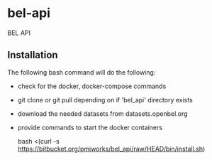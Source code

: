 # bel-api
BEL API


## Installation

The following bash command will do the following:

* check for the docker, docker-compose commands
* git clone or git pull depending on if 'bel_api' directory exists
* download the needed datasets from datasets.openbel.org
* provide commands to start the docker containers

    bash <(curl -s https://bitbucket.org/pmiworks/bel_api/raw/HEAD/bin/install.sh)
